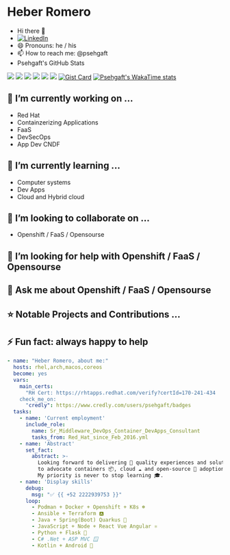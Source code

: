 # Heber Romero
- Hi there 👋
- [![LinkedIn][linkedin-shield]][linkedin-url]
- 😄 Pronouns: he / his
- 📫 How to reach me: @psehgaft
- Psehgaft's GitHub Stats
 
![](https://github-readme-stats.vercel.app/api?username=psehgaft&show_icons=true&theme=github_dark_dimmed&show=reviews,discussions_started,discussions_answered,prs_merged,prs_merged_percentage)
![](https://github-profile-summary-cards.vercel.app/api/cards/profile-details?username=psehgaft&theme=nord_dark)
![](https://github-profile-summary-cards.vercel.app/api/cards/repos-per-language?username=psehgaft&theme=nord_dark)
![](https://github-profile-summary-cards.vercel.app/api/cards/most-commit-language?username=psehgaft&theme=nord_dark)
![](https://github-profile-summary-cards.vercel.app/api/cards/stats?username=psehgaft&theme=nord_dark)
![](https://github-profile-summary-cards.vercel.app/api/cards/productive-time?username=psehgaft&theme=nord_dark)
[![Gist Card](https://github-readme-stats.vercel.app/api/gist?id=bbfce31e0217a3689c8d961a356cb10d)](https://gist.github.com/psehgaft/d52e866c8338ce7d5e819fcf4108f6a1/)
[![Psehgaft's WakaTime stats](https://github-readme-stats.vercel.app/api/wakatime?username=ffflabs)](https://github.com/psehgaft/github-readme-stats)

## 🔭 I’m currently working on ...
* Red Hat
* Containzerizing Applications
* FaaS
* DevSecOps
* App Dev CNDF

## 🌱 I’m currently learning ...
* Computer systems
* Dev Apps
* Cloud and Hybrid cloud

## 👯 I’m looking to collaborate on ...
* Openshift / FaaS / Opensourse

## 🤔 I’m looking for help with Openshift / FaaS / Opensourse

## 💬 Ask me about Openshift /  FaaS / Opensourse

## ⭐️ Notable Projects and Contributions ...

## ⚡ Fun fact: always happy to help

```yaml
- name: "Heber Romero, about me:"
  hosts: rhel,arch,macos,coreos
  become: yes
  vars:
    main_certs:
      "RH Cert: https://rhtapps.redhat.com/verify?certId=170-241-434
    check_me_on:
      "credly": https://www.credly.com/users/psehgaft/badges
  tasks:
    - name: 'Current employment'
      include_role:
        name: Sr_Middleware_DevOps_Container_DevApps_Consultant
        tasks_from: Red_Hat_since_Feb_2016.yml
    - name: 'Abstract'
      set_fact:
        abstract: >-
          Looking forward to delivering 📩 quality experiences and solutions, 
          to advocate containers 📦, cloud ☁️ and open-source 📖 adoptions.
          My priority is never to stop learning 🎓.
    - name: 'Display skills'
      debug:
        msg: "✅ {{ +52 2222939753 }}"
      loop:
        - Podman + Docker + Openshift + K8s ☸️
        - Ansible + Terraform 🅰️
        - Java + Spring(Boot) Quarkus 🍃
        - JavaScript + Node + React Vue Angular ⚛️
        - Python + Flask 🐍
        - C# .Net + ASP MVC 🪟
        - Kotlin + Android 📱
```


[linkedin-url]: https://www.linkedin.com/in/psehgaft/
[linkedin-shield]: https://img.shields.io/badge/-LinkedIn-black.svg?style=for-the-badge&logo=linkedin&colorB=555

<!--
**psehgaft/psehgaft** is a ✨ _special_ ✨ repository because its `README.md` (this file) appears on your GitHub profile.

Here are some ideas to get you started:

- 🔭 I’m currently working on ...
- 🌱 I’m currently learning ...
- 👯 I’m looking to collaborate on ...
- 🤔 I’m looking for help with ...
- 💬 Ask me about ...
- 📫 How to reach me: ...
- 😄 Pronouns: ...
- ⚡ Fun fact: ...

---
- name: "Heber Romero, about me:"
  hosts: rhel,arch,macos,coreos
  become: yes
  vars:
    main_certs:
      "RH Cert: https://rhtapps.redhat.com/verify?certId=170-241-434
    check_me_on:
      "credly": https://www.credly.com/users/psehgaft/badges
  tasks:
    - name: 'Current employment'
      include_role:
        name: Sr_Middleware_DevOps_Container_DevApps_Consultant
        tasks_from: Red_Hat_since_Feb_2016.yml
    - name: 'Abstract'
      set_fact:
        abstract: >-
          Looking forward to delivering 📩 quality experiences and solutions, 
          to advocate containers 📦, cloud ☁️ and open-source 📖 adoptions.
          My priority is never to stop learning 🎓.
    - name: 'Display skills'
      debug:
        msg: "✅ {{ +52 2222939753 }}"
      loop:
        - Podman + Docker + Openshift + K8s ☸️
        - Ansible + Terraform 🅰️
        - Java + Spring(Boot) Quarkus 🍃
        - JavaScript + Node + React Vue Angular ⚛️
        - Python + Flask 🐍
        - C# .Net + ASP MVC 🪟
        - Kotlin + Android 📱

-->


